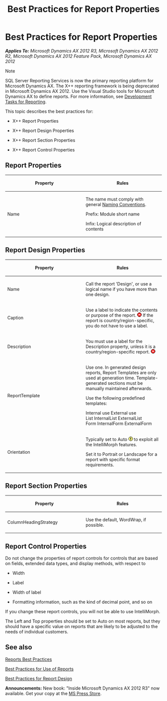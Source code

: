 ﻿---
title: Best Practices for Report Properties
TOCTitle: Report Properties
ms:assetid: b3129d3c-c9f5-441a-a263-2afd44dd4772
ms:mtpsurl: https://msdn.microsoft.com/en-us/library/Aa857352(v=AX.60)
ms:contentKeyID: 35249761
ms.date: 05/18/2015
mtps_version: v=AX.60
---

# Best Practices for Report Properties 


_**Applies To:** Microsoft Dynamics AX 2012 R3, Microsoft Dynamics AX 2012 R2, Microsoft Dynamics AX 2012 Feature Pack, Microsoft Dynamics AX 2012_


> [!NOTE]
> <P>SQL Server&nbsp;Reporting Services is now the primary reporting platform for Microsoft Dynamics AX. The X++ reporting framework is being deprecated in Microsoft Dynamics AX 2012. Use the Visual Studio tools for Microsoft Dynamics AX to define reports. For more information, see <A href="https://msdn.microsoft.com/en-us/library/cc653472(v=ax.60)">Development Tasks for Reporting</A>.</P>



This topic describes the best practices for:

  - X++ Report Properties

  - X++ Report Design Properties

  - X++ Report Section Properties

  - X++ Report Control Properties

## Report Properties

<table>
<colgroup>
<col style="width: 50%" />
<col style="width: 50%" />
</colgroup>
<thead>
<tr class="header">
<th><p>Property</p></th>
<th><p>Rules</p></th>
</tr>
</thead>
<tbody>
<tr class="odd">
<td><p>Name</p></td>
<td><p>The name must comply with general <a href="naming-conventions.md">Naming Conventions</a>.</p>
<p>Prefix: Module short name</p>
<p>Infix: Logical description of contents</p></td>
</tr>
</tbody>
</table>


## Report Design Properties


<table>
<colgroup>
<col style="width: 50%" />
<col style="width: 50%" />
</colgroup>
<thead>
<tr class="header">
<th><p>Property</p></th>
<th><p>Rules</p></th>
</tr>
</thead>
<tbody>
<tr class="odd">
<td><p>Name</p></td>
<td><p>Call the report 'Design', or use a logical name if you have more than one design.</p></td>
</tr>
<tr class="even">
<td><p>Caption</p></td>
<td><p>Use a label to indicate the contents or purpose of the report. <img src="images/Aa872655.ErrorIcon(AX.60).gif" title="Error icon" alt="Error icon" /> If the report is country/region-specific, you do not have to use a label.</p></td>
</tr>
<tr class="odd">
<td><p>Description</p></td>
<td><p>You must use a label for the Description property, unless it is a country/region-specific report. <img src="images/Aa872655.ErrorIcon(AX.60).gif" title="Error icon" alt="Error icon" /></p></td>
</tr>
<tr class="even">
<td><p>ReportTemplate</p></td>
<td><p>Use one. In generated design reports, Report Templates are only used at generation time. Template-generated sections must be manually maintained afterwards.</p>
<p>Use the following predefined templates:</p>
<div class="caption">
</div>
<div class="tableSection">
<div class="mtps-table">
<div class="mtps-row">
<span> <span> </span> </span> Internal use External use
</div>
<div class="mtps-row">
List InternalList ExternalList
</div>
<div class="mtps-row">
Form InternalForm ExternalForm
</div>
</div>
</div>
<p></p></td>
</tr>
<tr class="odd">
<td><p>Orientation</p></td>
<td><p>Typically set to Auto <img src="images/Aa658028.WarningIcon(en-us,AX.60).gif" title="Warning icon" alt="Warning icon" /> to exploit all the IntelliMorph features.</p>
<p>Set it to Portrait or Landscape for a report with specific format requirements.</p></td>
</tr>
</tbody>
</table>


## Report Section Properties

<table>
<colgroup>
<col style="width: 50%" />
<col style="width: 50%" />
</colgroup>
<thead>
<tr class="header">
<th><p>Property</p></th>
<th><p>Rules</p></th>
</tr>
</thead>
<tbody>
<tr class="odd">
<td><p>ColumnHeadingStrategy</p></td>
<td><p>Use the default, WordWrap, if possible.</p></td>
</tr>
</tbody>
</table>


## Report Control Properties

Do not change the properties of report controls for controls that are based on fields, extended data types, and display methods, with respect to

  - Width

  - Label

  - Width of label

  - Formatting information, such as the kind of decimal point, and so on

If you change these report controls, you will not be able to use IntelliMorph.

The Left and Top properties should be set to Auto on most reports, but they should have a specific value on reports that are likely to be adjusted to the needs of individual customers.

## See also

[Reports Best Practices](reports-best-practices.md)

[Best Practices for Use of Reports](best-practices-for-use-of-reports.md)

[Best Practices for Report Design](best-practices-for-report-design.md)

  
**Announcements:** New book: "Inside Microsoft Dynamics AX 2012 R3" now available. Get your copy at the [MS Press Store](https://www.microsoftpressstore.com/store/inside-microsoft-dynamics-ax-2012-r3-9780735685109).

